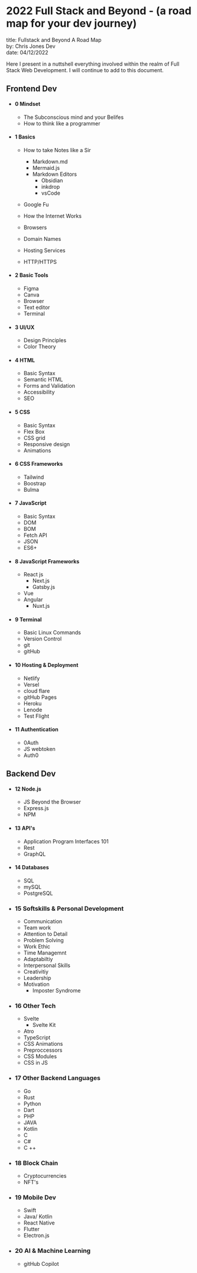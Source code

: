 # 2022 Full Stack and Beyond - (a road map for your dev journey)

title: Fullstack and Beyond A Road Map <br>
by: Chris Jones Dev <br>
date: 04/12/2022

Here I present in a nuttshell everything involved within the realm of Full Stack Web Development. 
I will continue to add to this document.

## Frontend Dev

- #### 0 Mindset

  - The Subconscious mind and your Belifes
  - How to think like a programmer
  
- #### 1 Basics

  - How to take Notes like a Sir
    - Markdown.md
    - Mermaid.js
    - Markdown Editors
      - Obsidian
      - inkdrop
      - vsCode
       
  - Google Fu
  - How the Internet Works
  - Browsers
  - Domain Names
  - Hosting Services
  - HTTP/HTTPS

- #### 2 Basic Tools

  - Figma
  - Canva
  - Browser
  - Text editor
  - Terminal

- #### 3 UI/UX

  - Design Principles
  - Color Theory

- #### 4 HTML

  - Basic Syntax
  - Semantic HTML
  - Forms and Validation
  - Accessibility
  - SEO

- #### 5 CSS

  - Basic Syntax
  - Flex Box
  - CSS grid
  - Responsive design
  - Animations

- #### 6 CSS Frameworks

  - Tailwind
  - Boostrap
  - Bulma

- #### 7 JavaScript

  - Basic Syntax
  - DOM
  - BOM
  - Fetch API
  - JSON
  - ES6+

- #### 8 JavaScript Frameworks

  - React js
    - Next.js
    - Gatsby.js
  - Vue
  - Angular
    - Nuxt.js

- #### 9 Terminal

  - Basic Linux Commands
  - Version Control
  - git
  - gitHub

- #### 10 Hosting & Deployment

  - Netlify
  - Versel
  - cloud flare
  - gitHub Pages
  - Heroku
  - Lenode
  - Test Flight

- #### 11 Authentication

  - 0Auth
  - JS webtoken
  - Auth0

## Backend Dev

- #### 12 Node.js
  
  - JS Beyond the Browser
  - Express.js
  - NPM
  
- #### 13 API's
  
  - Application Program Interfaces 101
  - Rest
  - GraphQL

- #### 14 Databases

  - SQL
  - mySQL
  - PostgreSQL

- ### 15 Softskills & Personal Development

  - Communication
  - Team work
  - Attention to Detail
  - Problem Solving
  - Work Ethic
  - Time Managemnt
  - Adaptabiltiy
  - Interpersonal Skills
  - Creativitiy
  - Leadership
  - Motivation
    - Imposter Syndrome

- ### 16 Other Tech

  - Svelte
    - Svelte Kit
  - Atro
  - TypeScript
  - CSS Animations
  - Preproccessors
  - CSS Modules
  - CSS in JS

- ### 17 Other Backend Languages

  - Go
  - Rust
  - Python
  - Dart
  - PHP
  - JAVA
  - Kotlin
  - C
  - C#
  - C ++

- ### 18 Block Chain

  - Cryptocurrencies
  - NFT's

- ### 19 Mobile Dev

  - Swift
  - Java/ Kotlin
  - React Native
  - Flutter
  - Electron.js

- ### 20 AI & Machine Learning

  - gitHub Copilot
